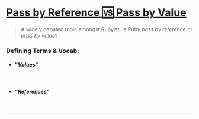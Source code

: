 # <ins>Pass by Reference 🆚 Pass by Value</ins>
> A widely debated topic amongst Rubyist. 
> Is Ruby _pass by reference_ or _pass by value_?

### Defining Terms & Vocab:

- #### "_Values_"
>

<br>

- #### "_References_"
>

<br>

<hr>
